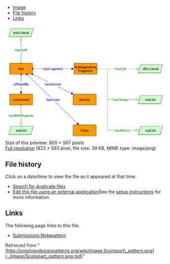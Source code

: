 * [Image](../Image/Scorepart_pattern.png.md#file)
* [File history](../Image/Scorepart_pattern.png.md#filehistory)
* [Links](../Image/Scorepart_pattern.png.md#filelinks)

[![Image:Scorepart pattern.png](../images/thumb/0/02/Scorepart_pattern.png/800px-Scorepart_pattern.png)](../../images/0/02/Scorepart_pattern.png)  
Size of this preview: 800 × 567 pixels  
[Full resolution](../../images/0/02/Scorepart_pattern.png)‎ (823 × 583 pixel, file size: 39 KB, MIME type: image/png)

## File history

Click on a date/time to view the file as it appeared at that time.



  
* [Search for duplicate files](http://ontologydesignpatterns.org/wiki/Special:FileDuplicateSearch/Scorepart_pattern.png "Special:FileDuplicateSearch/Scorepart pattern.png")
* [Edit this file using an external application](http://ontologydesignpatterns.org/wiki/index.php?title=Image:Scorepart_pattern.png&action=edit&externaledit=true&mode=file "Image:Scorepart pattern.png")See the [setup instructions](http://www.mediawiki.org/wiki/Manual:External_editors "http://www.mediawiki.org/wiki/Manual:External_editors") for more information.

## Links



The following page links to this file:


* [Submissions:Notepattern](../Submissions/Notepattern.md "Submissions:Notepattern")


Retrieved from "[http://ontologydesignpatterns.org/wiki/Image:Scorepart\_pattern.png](../Image/Scorepart_pattern.png.md)"
